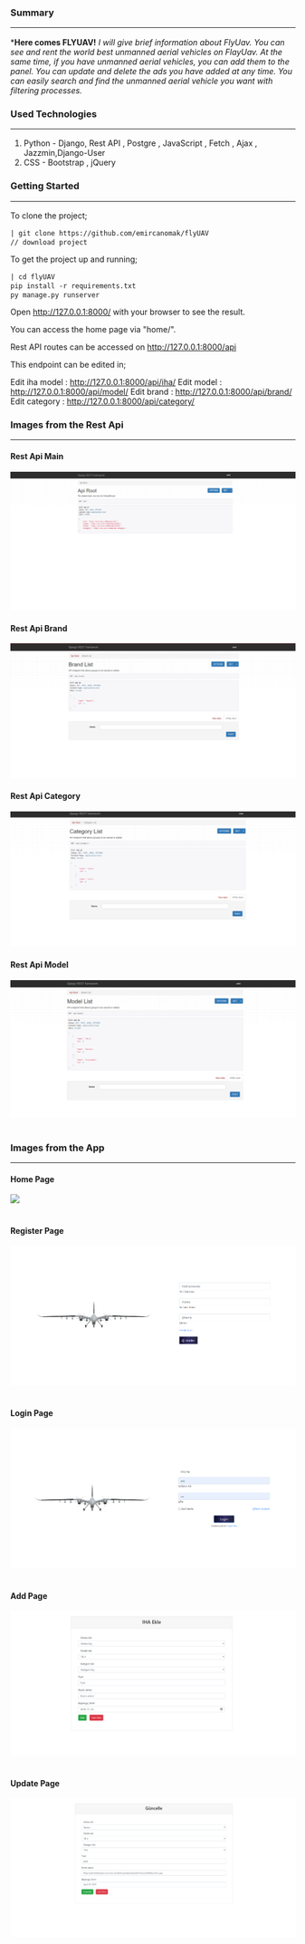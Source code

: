 ### Summary<br/><hr/>
***Here comes FLYUAV!**
*I will give brief information about FlyUav. You can see and rent the world best unmanned aerial vehicles on FlayUav. At the same time, if you have unmanned aerial vehicles, you can add them to the panel. You can update and delete the ads you have added at any time. You can easily search and find the unmanned aerial vehicle you want with filtering processes.*


### Used Technologies<br/><hr/>
1. Python - Django, Rest API , Postgre , JavaScript , Fetch , Ajax , Jazzmin,Django-User
2. CSS - Bootstrap , jQuery

### Getting Started<br/><hr/>
To clone the project;

    | git clone https://github.com/emircanomak/flyUAV 
	// download project

To get the project up and running;

    | cd flyUAV
	pip install -r requirements.txt
	py manage.py runserver

Open http://127.0.0.1:8000/ with your browser to see the result.<br/>

You can access the home page via "home/".<br/>

Rest API routes can be accessed on http://127.0.0.1:8000/api  <br/>

This endpoint can be edited in;<br/>

Edit iha model : http://127.0.0.1:8000/api/iha/
Edit  model : http://127.0.0.1:8000/api/model/
Edit  brand : http://127.0.0.1:8000/api/brand/
Edit  category : http://127.0.0.1:8000/api/category/

### Images from the Rest Api<br/><hr/>

#### Rest Api Main
<img src="https://github.com/emircanomak/flyUAV/blob/master/readme-assets/rest-api-main.png" width="auto"><br/>
#### Rest Api Brand
<img src="https://github.com/emircanomak/flyUAV/blob/master/readme-assets/rest-brand.png" width="auto"><br/>
#### Rest Api Category
<img src="https://github.com/emircanomak/flyUAV/blob/master/readme-assets/rest-category.png" width="auto"><br/>
#### Rest Api Model
<img src="https://github.com/emircanomak/flyUAV/blob/master/readme-assets/rest-model.png" width="auto"><br/><br/>

### Images from the App<br/><hr/>

#### Home Page
<img src="https://github.com/emircanomak/flyUAV/blob/master/readme-assets/main-gif.gif" width="auto"><br/><br/>
#### Register Page
<img src="https://github.com/emircanomak/flyUAV/blob/master/readme-assets/registerPage.png" width="auto"><br/><br/>
#### Login Page
<img src="https://github.com/emircanomak/flyUAV/blob/master/readme-assets/loginPage.png" width="auto"><br/><br/>
#### Add Page
<img src="https://github.com/emircanomak/flyUAV/blob/master/readme-assets/addUav.png" width="auto"><br/><br/>
#### Update Page
<img src="https://github.com/emircanomak/flyUAV/blob/master/readme-assets/updateUAV.png" width="auto"><br/><br/>




